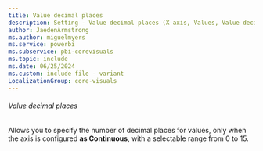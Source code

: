 ```yaml
---
title: Value decimal places
description: Setting - Value decimal places (X-axis, Values, Value decimal places)
author: JaedenArmstrong
ms.author: miguelmyers
ms.service: powerbi
ms.subservice: pbi-corevisuals
ms.topic: include
ms.date: 06/25/2024
ms.custom: include file - variant
LocalizationGroup: core-visuals
---
```

###### Value decimal places

Allows you to specify the number of decimal places for values, only when the axis is configured **as Continuous**, with a selectable range from 0 to 15.
